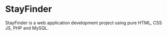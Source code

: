# StayFinder
StayFinder is a web application development project using pure HTML, CSS JS, PHP and MySQL.

